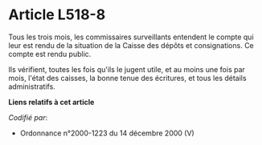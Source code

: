 # Article L518-8

Tous les trois mois, les commissaires surveillants entendent le compte qui leur est rendu de la situation de la Caisse des
dépôts et consignations. Ce compte est rendu public.

Ils vérifient, toutes les fois qu'ils le jugent utile, et au moins une fois par mois, l'état des caisses, la bonne tenue des
écritures, et tous les détails administratifs.

**Liens relatifs à cet article**

_Codifié par_:

  - Ordonnance n°2000-1223 du 14 décembre 2000 (V)
